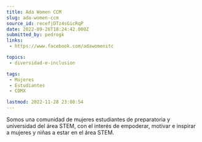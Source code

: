 ```yaml
---
title: Ada Women CCM
slug: ada-women-ccm
source_id: recefjDTz4sGicRqP
date: 2022-09-26T18:24:42.000Z
submitted_by: pedrogk
links: 
 - https://www.facebook.com/adawomenitc

topics: 
 - diversidad-e-inclusion

tags: 
 - Mujeres
 - Estudiantes
 - CDMX

lastmod: 2022-11-28 23:08:54
---
```


Somos una comunidad de mujeres estudiantes de preparatoria y universidad del área STEM, con el interés de empoderar, motivar e inspirar a mujeres y niñas a estar en el área STEM.
